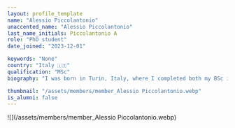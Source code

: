 ```yaml
---
layout: profile_template
name: "Alessio Piccolantonio"
unaccented_name: "Alessio Piccolantonio"
last_name_initials: Piccolantonio A
role: "PhD student"
date_joined: "2023-12-01"

keywords: "None"
country: "Italy 🇮🇹"
qualification: "MSc"
biography: "I was born in Turin, Italy, where I completed both my BSc in biotechnology and MSc in molecular biotechnology. For my master’s thesis, I focused on cancer research, specifically investigating tumor suppressive mechanisms in breast cancer. Since December 2023, I have been pursuing a Ph.D. at ERIBA (European Research Center for the Biology of Aging), working in Dr. Marco Demaria's lab. My research aims to explore potential connections between senescence and fibrosis-related events, with a particular emphasis on identifying senescence phenotypes in the autoimmune disorder known as systemic sclerosis or scleroderma. Besides my scientific pursuits, I have a strong passion for traveling, food, and cooking."

thumbnail: "/assets/members/member_Alessio Piccolantonio.webp"
is_alumni: false
---
```


 ![](/assets/members/member_Alessio Piccolantonio.webp)

 